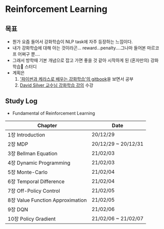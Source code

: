 # Reinforcement Learning

## 목표

* 뭔가 요즘 들어서 강화학습이 NLP task에 자주 등장하는 느낌이다.
* 내가 강화학습에 대해 아는 것이라곤... reward...penalty....그나마 들어본 마르코프 어쩌구 뿐....
* 그래서 방학때 기본 개념으로 잡고 가면 좋을 것 같아 시작하게 된 (혼자만의) 강화학습🤖 스터디
* 계획은
  1. ['파이썬과 케라스로 배우는 강화학습'의 gitbook](https://dnddnjs.gitbooks.io/rl/content/)을 보면서 공부
  2. [David Silver 교수님 강화학습 강의](https://www.davidsilver.uk/teaching/) 수강



## Study Log

* Fundamental of Reinforcement Learning

|Chapter|Date|
|-------|----|
|1장 Introduction|20/12/29|
|2장 MDP|20/12/29 ~ 20/12/31|
|3장 Bellman Equation|21/02/03|
|4장 Dynamic Programming|21/02/03|
|5장 Monte-Carlo|21/02/04|
|6장 Temporal Difference|21/02/04|
|7장 Off-Policy Control|21/02/05|
|8장 Value Function Approximation|21/02/05|
|9장 DQN|21/02/06|
|10장 Policy Gradient|21/02/06 ~ 21/02/07|
